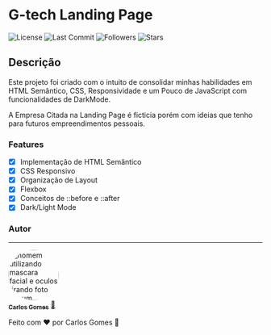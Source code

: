 # G-tech Landing Page

![License](https://img.shields.io/npm/l/a?color=Green)
![Last Commit](https://img.shields.io/github/last-commit/Dev-shinsei/g-tech-landing)
![Followers](https://img.shields.io/github/followers/Dev-shinsei?style=social)
![Stars](https://img.shields.io/github/stars/Dev-shinsei/g-tech-landing?style=social)

## Descrição

<p>Este projeto foi criado com o intuito de consolidar minhas habilidades em HTML Semântico, CSS, Responsividade e um Pouco de JavaScript com funcionalidades de DarkMode.

A Empresa Citada na Landing Page é ficticia porém com ideias que tenho para futuros empreendimentos pessoais.</p>

### Features

- [x] Implementação de HTML Semântico
- [x] CSS Responsivo
- [x] Organização de Layout
- [x] Flexbox
- [x] Conceitos de ::before e ::after
- [x] Dark/Light Mode

### Autor

---

<a href="https://github.com/Dev-Shinsei">
 <img style="border-radius: 50%;" src="https://avatars.githubusercontent.com/u/61604214?v=4" width="100px;" alt="homem utilizando mascara facial e oculos tirando foto em um espelho de um elevador com seu celular a mostra"/>
 <br />
 <sub><b>Carlos Gomes</b></sub></a> <a href="https://github.com/Dev-Shinsei" title="Github">🚀</a>

Feito com ❤️ por Carlos Gomes 👋
